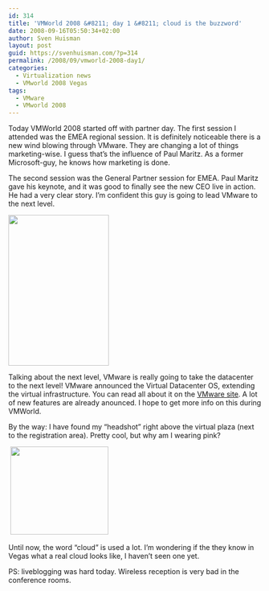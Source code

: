 ```yaml
---
id: 314
title: 'VMWorld 2008 &#8211; day 1 &#8211; cloud is the buzzword'
date: 2008-09-16T05:50:34+02:00
author: Sven Huisman
layout: post
guid: https://svenhuisman.com/?p=314
permalink: /2008/09/vmworld-2008-day1/
categories:
  - Virtualization news
  - VMworld 2008 Vegas
tags:
  - VMware
  - VMworld 2008
---
```

Today VMWorld 2008 started off with partner day. The first session I attended was the EMEA regional session. It is definitely noticeable there is a new wind blowing through VMware. They are changing a lot of things marketing-wise. I guess that&#8217;s the influence of Paul Maritz. As a former Microsoft-guy, he knows how marketing is done.

<!--more-->The second session was the General Partner session for EMEA. Paul Maritz gave his keynote, and it was good to finally see the new CEO live in action. He had a very clear story. I&#8217;m confident this guy is going to lead VMware to the next level.

  
[](https://svenhuisman.com/wp-content/uploads/2008/09/img_4439web.jpg)

[<img class="alignnone size-medium wp-image-321" title="img_4439web" src="https://svenhuisman.com/wp-content/uploads/2008/09/img_4439web-200x300.jpg" alt="" width="200" height="300" srcset="https://svenhuisman.com/wp-content/uploads/2008/09/img_4439web-200x300.jpg 200w, https://svenhuisman.com/wp-content/uploads/2008/09/img_4439web.jpg 427w" sizes="(max-width: 200px) 100vw, 200px" />](https://svenhuisman.com/wp-content/uploads/2008/09/img_4439web.jpg)

Talking about the next level, VMware is really going to take the datacenter to the next level! VMware announced the Virtual Datacenter OS, extending the virtual infrastructure. You can read all about it on the <a title="Virtual datacenter OS" href="https://www.vmware.com/technology/virtual-datacenter-os/" target="_blank">VMware site</a>. A lot of new features are already anounced. I hope to get more info on this during VMWorld.

By the way: I have found my &#8220;headshot&#8221; right above the virtual plaza (next to the registration area). Pretty cool, but why am I wearing pink?

 [<img class="alignnone size-medium wp-image-322" title="img_4440web" src="https://svenhuisman.com/wp-content/uploads/2008/09/img_4440web-300x262.jpg" alt="" width="195" height="175" />](https://svenhuisman.com/wp-content/uploads/2008/09/img_4440web.jpg)

Until now, the word &#8220;cloud&#8221; is used a lot. I&#8217;m wondering if the they know in Vegas what a real cloud looks like, I haven&#8217;t seen one yet.

PS: liveblogging was hard today. Wireless reception is very bad in the conference rooms.